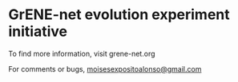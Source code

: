 # GrENE-net evolution experiment initiative

To find more information, visit grene-net.org

For comments or bugs, moisesexpositoalonso@gmail.com
